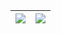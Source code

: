 | <a><img align="center" src="https://github-readme-stats-git-masterrstaa-rickstaa.vercel.app/api?username=itsuki-nakano&show_icons=true&include_all_commits=false&theme=transparent&count_private=true&hide_border=true"/></a> | <a><img align="center" src="https://github-readme-stats-git-masterrstaa-rickstaa.vercel.app/api/top-langs/?username=itsuki-nakano&&hide=html,css,go,javascript&layout=compact&theme=buefy&hide_border=true" /></a> |
| ------------- | ------------- |

<!--
**ProgramMonkeyquan/ProgramMonkeyquan** is a ✨ _special_ ✨ repository because its `README.md` (this file) appears on your GitHub profile.

Here are some ideas to get you started:

- 🔭 I’m currently working on ...
- 🌱 I’m currently learning ...
- 👯 I’m looking to collaborate on ...
- 🤔 I’m looking for help with ...
- 💬 Ask me about ...
- 📫 How to reach me: ...
- 😄 Pronouns: ...
- ⚡ Fun fact: ...
-->
